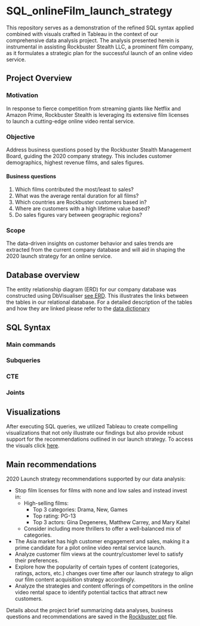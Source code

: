 # SQL_onlineFilm_launch_strategy
This repository serves as a demonstration of the refined SQL syntax applied combined with visuals crafted in Tableau in the context of our comprehensive data analysis project. The analysis presented herein is instrumental in assisting Rockbuster Stealth LLC, a prominent film company, as it formulates a strategic plan for the successful launch of an online video service. 
## Project Overview
### Motivation
In response to fierce competition from streaming giants like Netflix and Amazon Prime, Rockbuster Stealth is leveraging its extensive film licenses to launch a cutting-edge online video rental service.
### Objective
Address business questions posed by the Rockbuster Stealth Management Board, guiding the 2020 company strategy. This includes customer demographics, highest revenue films, and sales figures.
#### Business questions 
1. Which films contributed the most/least to sales?
2. What was the average rental duration for all films?
3. Which countries are Rockbuster customers based in?
4. Where are customers with a high lifetime value based?
5. Do sales figures vary between geographic regions?
### Scope
The data-driven insights on customer behavior and sales trends are extracted from the current company database and will aid in shaping the 2020 launch strategy for an online service.
## Database overview
The entity relationship diagram (ERD) for our company database was constructed using DbVisualiser [see ERD](ERD_database_NadiaOrdonez.png). This illustrates the links between the tables in our relational database. For a detailed description of the tables and how they are linked please refer to the [data dictionary](Data_dictionary_NadiaOrdonez.pdf) 
## SQL Syntax
### Main commands
### Subqueries
### CTE
### Joints
## Visualizations
After executing SQL queries, we utilized Tableau to create compelling visualizations that not only illustrate our findings but also provide robust support for the recommendations outlined in our launch strategy. To access the visuals click [here](https://public.tableau.com/app/profile/nadia.ordonez/viz/Rockbuster_tableau/Rockbusterdataanalyses?publish=yes).
## Main recommendations
2020 Launch strategy recommendations supported by our data analysis:
* Stop film licenses for films with none and low sales and instead invest in:
  * High-selling films:
    * Top 3 categories: Drama, New, Games
    * Top rating: PG-13
    * Top 3 actors: Gina Degeneres, Matthew Carrey, and Mary Kaitel
  * Consider including more thrillers to offer a well-balanced mix of categories.
* The Asia market has high customer engagement and sales, making it a prime candidate for a pilot online video rental service launch.
* Analyze customer film views at the country/customer level to satisfy their preferences.
* Explore how the popularity of certain types of content (categories, ratings, actors, etc.) changes over time after our launch strategy to align our film content acquisition strategy accordingly.
* Analyze the strategies and content offerings of competitors in the online video rental space to identify potential tactics that attract new customers.
  
Details about the project brief summarizing data analyses, business questions and recommendations are saved in the [Rockbuster ppt](Rockbuster_ppt_NadiaOrdonez.pdf) file.
